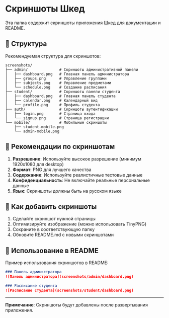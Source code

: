 # Скриншоты Шкед

Эта папка содержит скриншоты приложения Шкед для документации и README.

## 📁 Структура

Рекомендуемая структура для скриншотов:

```
screenshots/
├── admin/              # Скриншоты административной панели
│   ├── dashboard.png   # Главная панель администратора
│   ├── groups.png      # Управление группами
│   ├── subjects.png    # Управление предметами
│   └── schedule.png    # Создание расписания
├── student/            # Скриншоты панели студента
│   ├── dashboard.png   # Главная панель студента
│   ├── calendar.png    # Календарный вид
│   └── profile.png     # Профиль студента
├── auth/               # Скриншоты аутентификации
│   ├── login.png       # Страница входа
│   └── signup.png      # Страница регистрации
└── mobile/             # Мобильные скриншоты
    ├── student-mobile.png
    └── admin-mobile.png
```

## 📸 Рекомендации по скриншотам

1. **Разрешение**: Используйте высокое разрешение (минимум 1920x1080 для desktop)
2. **Формат**: PNG для лучшего качества
3. **Содержание**: Используйте реалистичные тестовые данные
4. **Конфиденциальность**: Не включайте реальные персональные данные
5. **Язык**: Скриншоты должны быть на русском языке

## 🎨 Как добавить скриншоты

1. Сделайте скриншот нужной страницы
2. Оптимизируйте изображение (можно использовать TinyPNG)
3. Сохраните в соответствующую папку
4. Обновите README.md с новыми скриншотами

## 📝 Использование в README

Пример использования скриншотов в README:

```markdown
### Панель администратора
![Панель администратора](screenshots/admin/dashboard.png)

### Расписание студента
![Расписание студента](screenshots/student/dashboard.png)
```

---

**Примечание**: Скриншоты будут добавлены после развертывания приложения.
